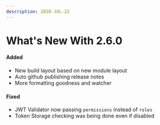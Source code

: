```yaml
---
description: 2020-JUL-22
---
```


# What's New With 2.6.0

#### Added

* New build layout based on new module layout
* Auto github publishing release notes
* More formatting goodness and watcher

#### Fixed

* JWT Validator now passing `permissions` instead of `roles`
* Token Storage checking was being done even if disabled
